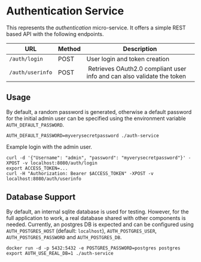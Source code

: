 # Authentication Service

This represents the *authentication* micro-service. It offers a simple REST based API with the following endpoints.

| URL      | Method |  Description                  |
| -------- | ------ | ----------------------------- |
| `/auth/login`  | POST   | User login and token creation |
| `/auth/userinfo` | POST | Retrieves OAuth2.0 compliant user info and can also validate the token |

## Usage

By default, a random password is generated, otherwise a default password for the initial admin user can be specified using the environment variable `AUTH_DEFAULT_PASSWORD`.

```
AUTH_DEFAULT_PASSWORD=myverysecretpassword ./auth-service
```

Example login with the admin user.

```
curl -d '{"Username": "admin", "password": "myverysecretpassword"}' -XPOST -v localhost:8080/auth/login
export ACCESS_TOKEN=...
curl -H "Authorization: Bearer $ACCESS_TOKEN" -XPOST -v localhost:8080/auth/userinfo
```

## Database Support

By default, an internal sqlite database is used for testing. However, for the full application to work, a real
database shared with other components is needed. Currently, an postgres DB is expected and can be configured using 
`AUTH_POSTGRES_HOST` (default: `localhost`), `AUTH_POSTGRES_USER`, `AUTH_POSTGRES_PASSWORD` and `AUTH_POSTGRES_DB`.

```
docker run -d -p 5432:5432 -e POSTGRES_PASSWORD=postgres postgres
export AUTH_USE_REAL_DB=1 ./auth-service
```